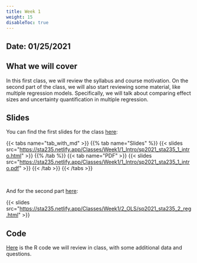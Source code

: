 ```yaml
---
title: Week 1
weight: 15
disableToc: true
---
```


## Date: 01/25/2021

## What we will cover

In this first class, we will review the syllabus and course motivation. On the second part of the class, we will also start reviewing some material, like multiple regression models. Specifically, we will talk about comparing effect sizes and uncertainty quantification in multiple regression.

## Slides

You can find the first slides for the class [here](https://sta235.netlify.app/Classes/Week1/1_Intro/sp2021_sta235_1_intro.html):

{{< tabs name="tab_with_md" >}}
{{% tab name="Slides" %}}
{{< slides src="https://sta235.netlify.app/Classes/Week1/1_Intro/sp2021_sta235_1_intro.html" >}}
{{% /tab %}}
{{< tab name="PDF" >}}
{{< slides src="https://sta235.netlify.app/Classes/Week1/1_Intro/sp2021_sta235_1_intro.pdf" >}}
{{< /tab >}}
{{< /tabs >}}




<br>

And for the second part [here](https://sta235.netlify.app/Classes/Week1/2_OLS/sp2021_sta235_2_reg.html):

{{< slides src="https://sta235.netlify.app/Classes/Week1/2_OLS/sp2021_sta235_2_reg.html" >}} 

## Code

[Here](https://github.com/maibennett/sta235/blob/main/exampleSite/content/Classes/Week1/2_OLS/code/sp2021_sta235_2_reg.R) is the R code we will review in class, with some additional data and questions.